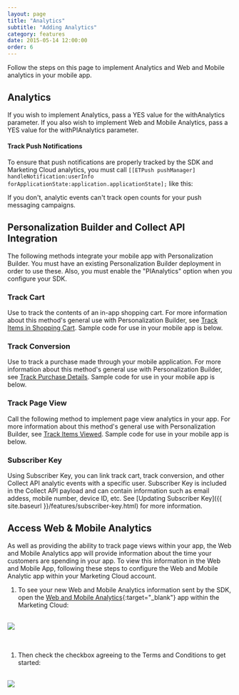 ```yaml
---
layout: page
title: "Analytics"
subtitle: "Adding Analytics"
category: features
date: 2015-05-14 12:00:00
order: 6
---
```

Follow the steps on this page to implement Analytics and Web and Mobile analytics in your mobile app.

## Analytics

If you wish to implement Analytics, pass a YES value for the withAnalytics parameter.  If you also wish to implement Web and Mobile Analytics, pass a YES value for the withPIAnalytics parameter.

<script src="https://gist.github.com/sfmc-mobilepushsdk/57757242e4d76abee281.js"></script>
<div id="TrackCartAnalytics"></div> 

#### Track Push Notifications

To ensure that push notifications are properly tracked by the SDK and Marketing Cloud analytics, you must call `[[ETPush pushManager] handleNotification:userInfo forApplicationState:application.applicationState];` like this:
<script src="https://gist.github.com/sfmc-mobilepushsdk/302c876fb8e4cf6d7b7eb0fa65bcaa79.js"></script>

If you don't, analytic events can't track open counts for your push messaging campaigns.


## Personalization Builder and Collect API Integration


The following methods integrate your mobile app with Personalization Builder. You must have an existing Personalization Builder deployment in order to use these. Also, you must enable the "PIAnalytics" option when you configure your SDK.

### Track Cart

Use to track the contents of an in-app shopping cart. For more information about this method's general use with Personalization Builder, see <a href="http://help.marketingcloud.com/en/documentation/collect_code/install_collect_code/track_cart/" target="_blank">Track Items in Shopping Cart</a>. Sample code for use in your mobile app is below.

<script src="https://gist.github.com/sfmc-mobilepushsdk/d8bb05166f37dabc5780763a4a39bb31.js"></script>

### Track Conversion

Use to track a purchase made through your mobile application. For more information about this method's general use with Personalization Builder, see <a href="http://help.marketingcloud.com/en/documentation/collect_code/install_collect_code/track_conversion/" target="_blank">Track Purchase Details</a>. Sample code for use in your mobile app is below.

<script src="https://gist.github.com/sfmc-mobilepushsdk/23d224f8bb3e4dc510c356755dbd323d.js"></script>
  
### Track Page View
Call the following method to implement page view analytics in your app. For more information about this method's general use with Personalization Builder, see <a href="http://help.marketingcloud.com/en/documentation/collect_code/install_collect_code/track_page_view/" target="_blank">Track Items Viewed</a>. Sample code for use in your mobile app is below.

<script src="https://gist.github.com/sfmc-mobilepushsdk/97625936a95fa46a0e8a.js"></script>

### Subscriber Key

Using Subscriber Key, you can link track cart, track conversion, and other Collect API analytic events with a specific user. Subscriber Key is included in the Collect API payload and can contain information such as email addess, mobile number, device ID, etc. See [Updating Subscriber Key]({{ site.baseurl }}/features/subscriber-key.html) for more information.

## Access Web & Mobile Analytics

As well as providing the ability to track page views within your app, the Web and Mobile Analytics app will provide information about the time your customers are spending in your app.  To view this information in the Web and Mobile App, following these steps to configure the Web and Mobile Analytic app within your Marketing Cloud account.

1. 	To see your new Web and Mobile Analytics information sent by the SDK, open the [Web and Mobile Analytics](http://www.exacttarget.com/products/customer-data-platform/web-mobile-analytics){:target="_blank"} app within the Marketing Cloud: 
<br/>
 <img class="img-responsive" src="{{ site.baseurl }}/assets/wama_menu.png" /><br/>
<br/><br/>

1. 	Then check the checkbox agreeing to the Terms and Conditions to get started:
<br/>
 <img class="img-responsive" src="{{ site.baseurl }}/assets/wama_t_and_c.png" /><br/>
<br/>
